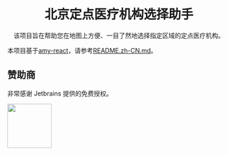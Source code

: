 <h1 align="center">北京定点医疗机构选择助手</h1>

<div align="center">

该项目旨在帮助您在地图上方便、一目了然地选择指定区域的定点医疗机构。

</div>

本项目基于[amy-react](https://github.com/hankaibo/amy-react)，请参考[README.zh-CN.md](https://github.com/hankaibo/amy-react/blob/master/README.zh-CN.md)。

## 赞助商

非常感谢 Jetbrains 提供的免费授权。

<a href="https://www.jetbrains.com/" target="_blank"><img src="https://www.jetbrains.com/company/brand/img/logo1.svg" width="100"></a>

